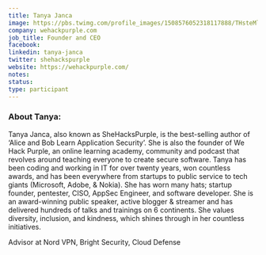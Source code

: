 ```yaml
---
title: Tanya Janca
image: https://pbs.twimg.com/profile_images/1508576052318117888/THsteMlW_400x400.jpg
company: wehackpurple.com
job_title: Founder and CEO
facebook:
linkedin: tanya-janca
twitter: shehackspurple
website: https://wehackpurple.com/
notes:
status: 
type: participant
---
```

### About Tanya:
Tanya Janca, also known as SheHacksPurple, is the best-selling author of ‘Alice and Bob Learn Application Security’. She is also the founder of We Hack Purple, an online learning academy, community and podcast that revolves around teaching everyone to create secure software. Tanya has been coding and working in IT for over twenty years, won countless awards, and has been everywhere from startups to public service to tech giants (Microsoft, Adobe, & Nokia). She has worn many hats; startup founder, pentester, CISO, AppSec Engineer, and software developer. She is an award-winning public speaker, active blogger & streamer and has delivered hundreds of talks and trainings on 6 continents. She values diversity, inclusion, and kindness, which shines through in her countless initiatives.

Advisor at Nord VPN, Bright Security, Cloud Defense
